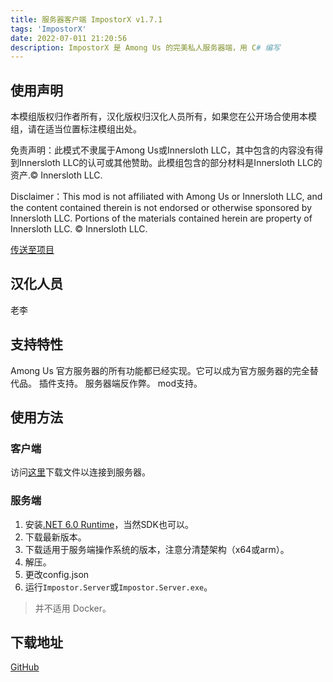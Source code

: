 ```yaml
---
title: 服务器客户端 ImpostorX v1.7.1
tags: 'ImpostorX'
date: 2022-07-011 21:20:56
description: ImpostorX 是 Among Us 的完美私人服务器端，用 C# 编写
---
```


## 使用声明

本模组版权归作者所有，汉化版权归汉化人员所有，如果您在公开场合使用本模组，请在适当位置标注模组出处。

免责声明：此模式不隶属于Among Us或Innersloth LLC，其中包含的内容没有得到Innersloth LLC的认可或其他赞助。此模组包含的部分材料是Innersloth LLC的资产.© Innersloth LLC.

Disclaimer：This mod is not affiliated with Among Us or Innersloth LLC, and the content contained therein is not endorsed or otherwise sponsored by Innersloth LLC. Portions of the materials contained herein are property of Innersloth LLC. © Innersloth LLC.

[传送至项目](https://github.com/4H-Developers/ImpostorX)  

## 汉化人员

老李

## 支持特性

Among Us 官方服务器的所有功能都已经实现。它可以成为官方服务器的完全替代品。
插件支持。
服务器端反作弊。
mod支持。

## 使用方法

### 客户端

访问[这里](https://impostor.github.io/Impostor/)下载文件以连接到服务器。

### 服务端

1. 安装[.NET 6.0 Runtime](https://dotnet.microsoft.com/zh-cn/download)，当然SDK也可以。
2. 下载最新版本。
3. 下载适用于服务端操作系统的版本，注意分清楚架构（x64或arm）。
4. 解压。
5. 更改config.json
6. 运行`Impostor.Server`或`Impostor.Server.exe`。

> 并不适用 Docker。

## 下载地址

[GitHub](https://github.com/4H-Developers/ImpostorX/releases/latest)

